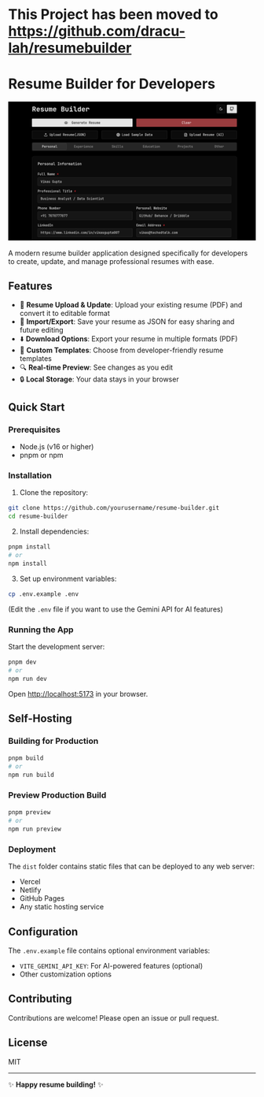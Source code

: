 # This Project has been moved to https://github.com/dracu-lah/resumebuilder

# Resume Builder for Developers

![Preview](public/og-image.png)

A modern resume builder application designed specifically for developers to create, update, and manage professional resumes with ease.

## Features

- 📄 **Resume Upload & Update**: Upload your existing resume (PDF) and convert it to editable format
- 🔄 **Import/Export**: Save your resume as JSON for easy sharing and future editing
- ⬇️ **Download Options**: Export your resume in multiple formats (PDF)
- 🎨 **Custom Templates**: Choose from developer-friendly resume templates
- 🔍 **Real-time Preview**: See changes as you edit
- 🔒 **Local Storage**: Your data stays in your browser

## Quick Start

### Prerequisites

- Node.js (v16 or higher)
- pnpm or npm

### Installation

1. Clone the repository:

```bash
git clone https://github.com/yourusername/resume-builder.git
cd resume-builder
```

2. Install dependencies:

```bash
pnpm install
# or
npm install
```

3. Set up environment variables:

```bash
cp .env.example .env
```

(Edit the `.env` file if you want to use the Gemini API for AI features)

### Running the App

Start the development server:

```bash
pnpm dev
# or
npm run dev
```

Open [http://localhost:5173](http://localhost:5173) in your browser.

## Self-Hosting

### Building for Production

```bash
pnpm build
# or
npm run build
```

### Preview Production Build

```bash
pnpm preview
# or
npm run preview
```

### Deployment

The `dist` folder contains static files that can be deployed to any web server:

- Vercel
- Netlify
- GitHub Pages
- Any static hosting service

## Configuration

The `.env.example` file contains optional environment variables:

- `VITE_GEMINI_API_KEY`: For AI-powered features (optional)
- Other customization options

## Contributing

Contributions are welcome! Please open an issue or pull request.

## License

MIT

---

✨ **Happy resume building!** ✨
